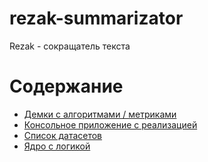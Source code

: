 # rezak-summarizator
Rezak - сокращатель текста

# Содержание
- [Демки с алгоритмами / метриками](demo)
- [Консольное приложение с реализацией](prototype_console)
- [Список датасетов](fixtures)
- [Ядро с логикой](core)
